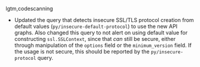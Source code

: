 lgtm,codescanning
* Updated the query that detects insecure SSL/TLS protocol creation from default values (`py/insecure-default-protocol`) to use the new API graphs. Also changed this query to not alert on using default value for constructing `ssl.SSLContext`, since that _can_ still be secure, either through manipulation of the `options` field or the `minimum_version` field. If the usage is not secure, this should be reported by the `py/insecure-protocol` query.
